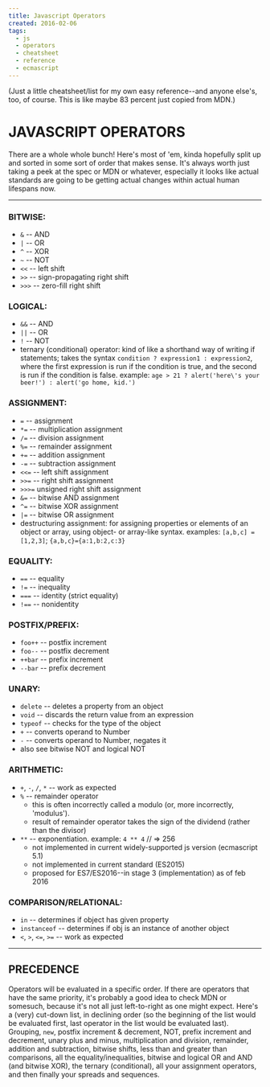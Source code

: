 ```yaml
---
title: Javascript Operators
created: 2016-02-06
tags:
  - js
  - operators
  - cheatsheet
  - reference
  - ecmascript
---
```


(Just a little cheatsheet/list for my own easy reference--and anyone else's,
too, of course. This is like maybe 83 percent just copied from MDN.)

# JAVASCRIPT OPERATORS

There are a whole whole bunch! Here's most of 'em, kinda hopefully split up
and sorted in some sort of order that makes sense. It's always worth just
taking a peek at the spec or MDN or whatever, especially it looks like actual
standards are going to be getting actual changes within actual human lifespans
now.

--------

### BITWISE:

* `&` -- AND
* `|` -- OR
* `^` -- XOR
* `~` -- NOT
* `<<` -- left shift
* `>>` -- sign-propagating right shift
* `>>>` -- zero-fill right shift

### LOGICAL:

* `&&` -- AND
* `||` -- OR
* `!` -- NOT
* ternary (conditional) operator: kind of like a shorthand way of writing if statements;
  takes the syntax `condition ? expression1 : expression2`, where the first expression
  is run if the condition is true, and the second is run if the condition is false. example:
  `age > 21 ? alert('here\'s your beer!') : alert('go home, kid.')`

### ASSIGNMENT:

* `=` -- assignment
* `*=` -- multiplication assignment
* `/=` -- division assignment
* `%=` -- remainder assignment
* `+=` -- addition assignment
* `-=` -- subtraction assignment
* `<<=` -- left shift assignment
* `>>=` -- right shift assignment
* `>>>=` unsigned right shift assignment
* `&=` -- bitwise AND assignment
* `^=` -- bitwise XOR assignment
* `|=` -- bitwise OR assignment
* destructuring assignment: for assigning properties or elements of an object or array,
  using object- or array-like syntax. examples: `[a,b,c] = [1,2,3]`; `{a,b,c}={a:1,b:2,c:3}`

### EQUALITY:

* `==` -- equality
* `!=` -- inequality
* `===` -- identity (strict equality)
* `!==` -- nonidentity

### POSTFIX/PREFIX:

* `foo++` -- postfix increment
* `foo--` -- postfix decrement
* `++bar` -- prefix increment
* `--bar` -- prefix decrement

### UNARY:

* `delete` -- deletes a property from an object
* `void` -- discards the return value from an expression
* `typeof` -- checks for the type of the object
* `+` -- converts operand to Number
* `-` -- converts operand to Number, negates it
* also see bitwise NOT and logical NOT

### ARITHMETIC:

* `+`, `-`, `/`, `*` -- work as expected
* `%` -- remainder operator
  * this is often incorrectly called a modulo (or, more incorrectly, 'modulus').
  * result of remainder operator takes the sign of the dividend (rather than the divisor)
* `**` -- exponentiation. example: `4 ** 4` // => 256
  * not implemented in current widely-supported js version (ecmascript 5.1)
  * not implemented in current standard (ES2015)
  * proposed for ES7/ES2016--in stage 3 (implementation) as of feb 2016

### COMPARISON/RELATIONAL:

* `in` -- determines if object has given property
* `instanceof` -- determines if obj is an instance of another object
* `<`, `>`, `<=`, `>=` -- work as expected

--------

## PRECEDENCE

Operators will be evaluated in a specific order. If there are operators that
have the same priority, it's probably a good idea to check MDN or somesuch,
because it's not all just left-to-right as one might expect. Here's a (very)
cut-down list, in declining order (so the beginning of the list would be
evaluated first, last operator in the list would be evaluated last).
Grouping, `new`, postfix increment & decrement, NOT, prefix increment and
decrement, unary plus and minus, multiplication and division, remainder, addition
and subtraction, bitwise shifts, less than and greater than comparisons, all the
equality/inequalities, bitwise and logical OR and AND (and bitwise XOR), the
ternary (conditional), all your assignment operators, and then finally your
spreads and sequences.
